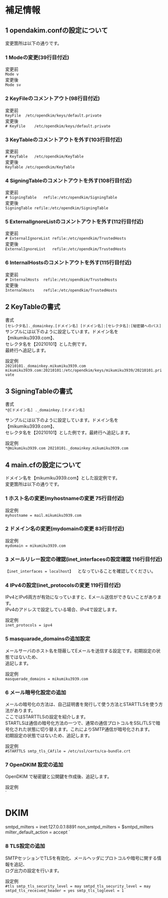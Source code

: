 # 補足情報<br>
## 1 opendakim.confの設定について
変更箇所は以下の通りです。<br>
### 1 Modeの変更(39行目付近)
変更前<br>
  `Mode	v`<br>
変更後<br>
  `Mode sv`<br>
  
### 2 KeyFileのコメントアウト(98行目付近)
変更前<br>
  `KeyFile	/etc/opendkim/keys/default.private  `<br>
変更後<br>
  `# KeyFile	/etc/opendkim/keys/default.private  `<br>

### 3 KeyTableのコメントアウトを外す(103行目付近)
変更前<br>
  `# KeyTable	/etc/opendkim/KeyTable  `<br>
変更後<br>
  `KeyTable	/etc/opendkim/KeyTable  `<br>

### 4 SigningTableのコメントアウトを外す(108行目付近)
変更前<br>
  `# SigningTable	refile:/etc/opendkim/SigningTable  `<br>
変更後  
  `SigningTable	refile:/etc/opendkim/SigningTable  `<br>

### 5 ExternalIgnoreListのコメントアウトを外す(112行目付近)
変更前<br>
  `# ExternalIgnoreList	refile:/etc/opendkim/TrustedHosts  `<br>
変更後<br>
  `ExternalIgnoreList	refile:/etc/opendkim/TrustedHosts  `<br>

### 6 InternalHostsのコメントアウトを外す(115行目付近)
変更前<br>
  `# InternalHosts	refile:/etc/opendkim/TrustedHosts  `<br>
変更後<br>
  `InternalHosts	refile:/etc/opendkim/TrustedHosts  `<br>

## 2 KeyTableの書式
書式<br>
  `[セレクタ名]._domainkey.[ドメイン名] [ドメイン名]:[セレクタ名]:[秘密鍵へのパス]  `<br>
サンプルには以下のように設定しています。ドメイン名を【mikumiku3939.com】、<br>
セレクタ名を【20210101】とした例です。<br>
最終行へ追記します。<br>

設定例<br>
  `20210101._domainkey.mikumiku3939.com mikumiku3939.com:20210101:/etc/opendkim/keys/mikumiku3939/20210101.private  `<br>

## 3 SigningTableの書式
書式<br>
  `*@[ドメイン名] ._domainkey.[ドメイン名]  `<br>

サンプルには以下のように設定しています。ドメイン名を【mikumiku3939.com】、<br>
セレクタ名を【20210101】とした例です。最終行へ追記します。<br>

設定例<br>
  `*@mikumiku3939.com 20210101._domainkey.mikumiku3939.com  `<br>

## 4 main.cfの設定について
ドメイン名を【mikumiku3939.com】とした設定例です。<br>
変更箇所は以下の通りです。<br>
### 1 ホスト名の変更(myhostnameの変更 75行目付近)
設定例<br>
  `myhostname = mail.mikumiku3939.com  `<br>

### 2 ドメイン名の変更(mydomainの変更 83行目付近)
設定例<br>
  `mydomain = mikumiku3939.com  `<br>

### 3 メールリレー設定の確認(inet_interfacesの設定確認 116行目付近)
  `【inet_interfaces = localhost】  `となっていることを確認してください。<br>

### 4 IPv4の設定(inet_protocolsの変更 119行目付近)
IPv4とIPv6両方が有効になっていますと、Eメール送信ができないことがあります。<br>
IPv4のアドレスで設定している場合、IPv4で設定します。<br>

設定例<br>
  `inet_protocols = ipv4  `<br>

### 5 masquarade_domainsの追加設定
メールサーバのホスト名を隠蔽してEメールを送信する設定です。初期設定の状態ではないため、<br>
追記します。<br>

設定例<br>
  `masquerade_domains = mikumiku3939.com  `<br>

### 6 メール暗号化設定の追加
メールの暗号化の方法は、自己証明書を発行して使う方法とSTARTTLSを使う方法があります。<br>
ここではSTARTTLSの設定を紹介します。<br>
STARTLSは通信の暗号化方法の一つで、通常の通信プロトコルをSSL/TLSで暗号化された状態に切り替えます。これによりSMTP通信が暗号化されます。<br>
初期設定の状態ではないため、追記します。<br>

設定例<br>
  `
#STARTTLS
smtp_tls_CAfile = /etc/ssl/certs/ca-bundle.crt
  `<br>

### 7 OpenDKIM 設定の追加
OpenDKIM で秘密鍵と公開鍵を作成後、追記します。<br>

設定例<br>
  `
# DKIM
smtpd_milters = inet:127.0.0.1:8891
non_smtpd_milters = $smtpd_milters
milter_default_action = accept
  `<br>

### 8 TLS設定の追加
SMTPセッションでTLSを有効化、メールヘッダにプロトコルや暗号に関する情報を追記、<br>
ログ出力の設定を行います。<br>

設定例<br>
  `
#tls
smtp_tls_security_level = may
smtpd_tls_security_level = may
smtpd_tls_received_header = yes
smtp_tls_loglevel = 1
  `<br>
